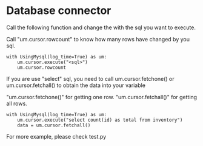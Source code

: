 # Database connector

Call the following function and change the <sql> with the sql you want to execute.

Call "um.cursor.rowcount" to know how many rows have changed by you sql.

    with UsingMysql(log_time=True) as um:
        um.cursor.execute("<sql>")
        um.cursor.rowcount

If you are use "select" sql, you need to call um.cursor.fetchone() or um.cursor.fetchall() to obtain the data into your variable

"um.cursor.fetchone()" for getting one row.
"um.cursor.fetchall()" for getting all rows.

    with UsingMysql(log_time=True) as um:
        um.cursor.execute("select count(id) as total from inventory")
        data = um.cursor.fetchall()

For more example, please check test.py
